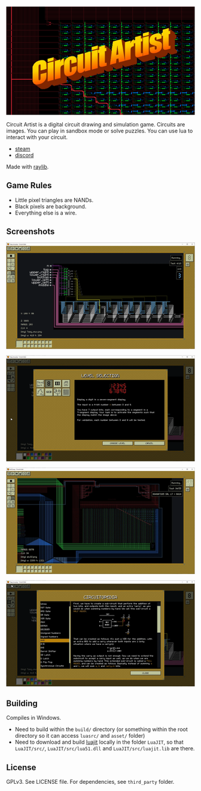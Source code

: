 ![logo](assets/logo2.png)

Circuit Artist is a digital circuit drawing and simulation game. Circuits are images. You can play in sandbox mode or solve puzzles. You can use lua to interact with your circuit.

- [steam](https://store.steampowered.com/app/3139580/Circuit_Artist/)
- [discord](https://discord.gg/McpSTEW5jU)

Made with [raylib](https://www.raylib.com/).

## Game Rules

- Little pixel triangles are NANDs.
- Black pixels are background.
- Everything else is a wire.

## Screenshots

![screenshot1](assets/screenshot1.png)

![screenshot2](assets/screenshot2.png)

![screenshot3](assets/screenshot3.png)

![screenshot4](assets/screenshot4.png)

## Building

Compiles in Windows.

- Need to build within the `build/` directory (or something within the root directory so it can access `luasrc/` and `asset/` folder)
- Need to download and build [luajit](https://luajit.org/download.html) locally in the folder `LuaJIT`, so that `LuaJIT/src/`, `LuaJIT/src/lua51.dll` and `LuaJIT/src/luajit.lib` are there.

## License

GPLv3. See LICENSE file. For dependencies, see `third_party` folder.
